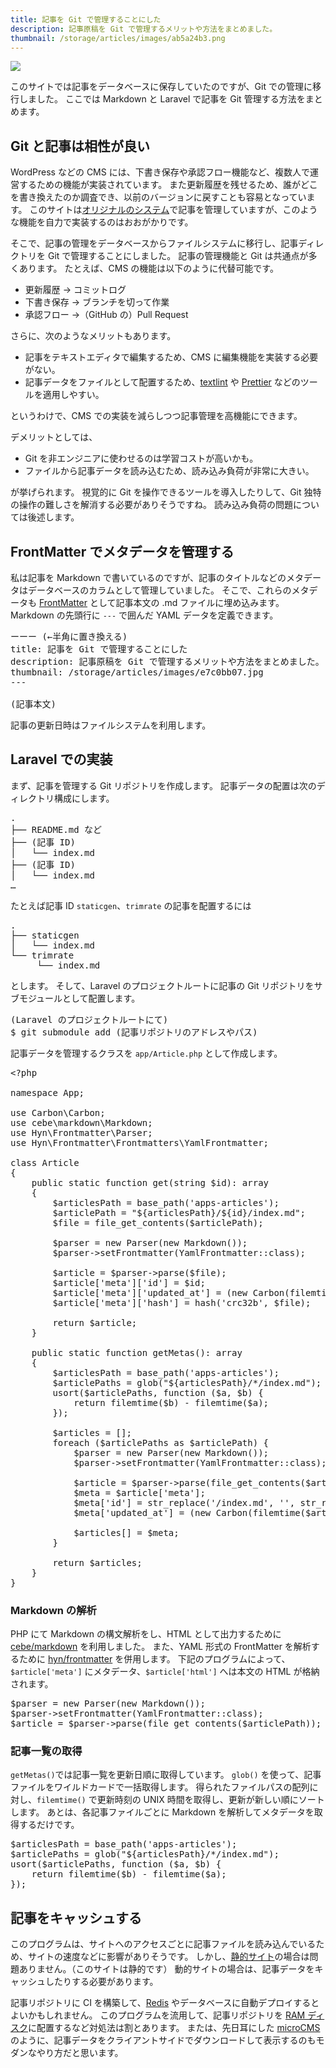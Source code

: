 ```yaml
---
title: 記事を Git で管理することにした
description: 記事原稿を Git で管理するメリットや方法をまとめました。
thumbnail: /storage/articles/images/ab5a24b3.png
---
```


<picture>
  <source type="image/webp" srcset="/storage/articles/images/ab5a24b3.webp">
  <img src="/storage/articles/images/ab5a24b3.png">
</picture>

このサイトでは記事をデータベースに保存していたのですが、Git での管理に移行しました。
ここでは Markdown と Laravel で記事を Git 管理する方法をまとめます。

<ol class="table-of-contents"></ol>

<script async src="https://pagead2.googlesyndication.com/pagead/js/adsbygoogle.js"></script>
<!-- ディスプレイ広告 -->
<!-- textlint-disable -->

<ins class="adsbygoogle"
    style="display:block"
    data-ad-client="ca-pub-7008780049786244"
    data-ad-slot="5063315418"
    data-ad-format="auto"
    data-full-width-responsive="true"></ins>

<!-- textlint-enable -->
<script>(adsbygoogle = window.adsbygoogle || []).push({});</script>

## Git と記事は相性が良い

WordPress などの CMS には、下書き保存や承認フロー機能など、複数人で運営するための機能が実装されています。
また更新履歴を残せるため、誰がどこを書き換えたのか調査でき、以前のバージョンに戻すことも容易となっています。
このサイトは[オリジナルのシステム](/articles/staticgen/)で記事を管理していますが、このような機能を自力で実装するのはおおがかりです。

そこで、記事の管理をデータベースからファイルシステムに移行し、記事ディレクトリを Git で管理することにしました。
記事の管理機能と Git は共通点が多くあります。
たとえば、CMS の機能は以下のように代替可能です。

- 更新履歴 → コミットログ
- 下書き保存 → ブランチを切って作業
- 承認フロー →（GitHub の）Pull Request

さらに、次のようなメリットもあります。

- 記事をテキストエディタで編集するため、CMS に編集機能を実装する必要がない。
- 記事データをファイルとして配置するため、[textlint](https://textlint.github.io/) や [Prettier](https://prettier.io/) などのツールを適用しやすい。

というわけで、CMS での実装を減らしつつ記事管理を高機能にできます。

デメリットとしては、

- Git を非エンジニアに使わせるのは学習コストが高いかも。
- ファイルから記事データを読み込むため、読み込み負荷が非常に大きい。

が挙げられます。
視覚的に Git を操作できるツールを導入したりして、Git 独特の操作の難しさを解消する必要がありそうですね。
読み込み負荷の問題については後述します。

## FrontMatter でメタデータを管理する

私は記事を Markdown で書いているのですが、記事のタイトルなどのメタデータはデータベースのカラムとして管理していました。
そこで、これらのメタデータも [FrontMatter](https://jekyllrb.com/docs/front-matter/) として記事本文の .md ファイルに埋め込みます。Markdown の先頭行に `---` で囲んだ YAML データを定義できます。

<pre class="prettyprint">
ーーー (←半角に置き換える)
title: 記事を Git で管理することにした
description: 記事原稿を Git で管理するメリットや方法をまとめました。
thumbnail: /storage/articles/images/e7c0bb07.jpg
---

(記事本文)
</pre>

記事の更新日時はファイルシステムを利用します。

## Laravel での実装

まず、記事を管理する Git リポジトリを作成します。
記事データの配置は次のディレクトリ構成にします。

<pre class="prettyprint">
.
├── README.md など
├── (記事 ID)
│   └── index.md
├── (記事 ID)
│   └── index.md
…
</pre>

たとえば記事 ID `staticgen`、`trimrate` の記事を配置するには

<pre class="prettyprint">
.
├── staticgen
│   └── index.md
└── trimrate
     └── index.md
</pre>

とします。
そして、Laravel のプロジェクトルートに記事の Git リポジトリをサブモジュールとして配置します。

<pre class="prettyprint lang-bash">
(Laravel のプロジェクトルートにて)
$ git submodule add (記事リポジトリのアドレスやパス)
</pre>

記事データを管理するクラスを `app/Article.php` として作成します。

<pre class="prettyprint lang-php linenums">
&lt;?php

namespace App;

use Carbon\Carbon;
use cebe\markdown\Markdown;
use Hyn\Frontmatter\Parser;
use Hyn\Frontmatter\Frontmatters\YamlFrontmatter;

class Article
{
    public static function get(string $id): array
    {
        $articlesPath = base_path(&#39;apps-articles&#39;);
        $articlePath = &quot;${articlesPath}/${id}/index.md&quot;;
        $file = file_get_contents($articlePath);

        $parser = new Parser(new Markdown());
        $parser-&gt;setFrontmatter(YamlFrontmatter::class);

        $article = $parser-&gt;parse($file);
        $article[&#39;meta&#39;][&#39;id&#39;] = $id;
        $article[&#39;meta&#39;][&#39;updated_at&#39;] = (new Carbon(filemtime($articlePath)))-&gt;format(&#39;Y-m-d&#39;);
        $article[&#39;meta&#39;][&#39;hash&#39;] = hash(&#39;crc32b&#39;, $file);

        return $article;
    }

    public static function getMetas(): array
    {
        $articlesPath = base_path(&#39;apps-articles&#39;);
        $articlePaths = glob(&quot;${articlesPath}/*/index.md&quot;);
        usort($articlePaths, function ($a, $b) {
            return filemtime($b) - filemtime($a);
        });

        $articles = [];
        foreach ($articlePaths as $articlePath) {
            $parser = new Parser(new Markdown());
            $parser-&gt;setFrontmatter(YamlFrontmatter::class);

            $article = $parser-&gt;parse(file_get_contents($articlePath));
            $meta = $article[&#39;meta&#39;];
            $meta[&#39;id&#39;] = str_replace(&#39;/index.md&#39;, &#39;&#39;, str_replace($articlesPath . &#39;/&#39;, &quot;&quot;, $articlePath));
            $meta[&#39;updated_at&#39;] = (new Carbon(filemtime($articlePath)))-&gt;format(&#39;Y-m-d&#39;);

            $articles[] = $meta;
        }

        return $articles;
    }
}
</pre>

### Markdown の解析

PHP にて Markdown の構文解析をし、HTML として出力するために [cebe/markdown](https://github.com/cebe/markdown) を利用しました。
また、YAML 形式の FrontMatter を解析するために [hyn/frontmatter](https://github.com/hyn/frontmatter) を併用します。
下記のプログラムによって、`$article['meta']` にメタデータ、`$article['html']` へは本文の HTML が格納されます。

<pre class="prettyprint lang-php linenums">
$parser = new Parser(new Markdown());
$parser->setFrontmatter(YamlFrontmatter::class); 
$article = $parser->parse(file_get_contents($articlePath));
</pre>

### 記事一覧の取得

`getMetas()`では記事一覧を更新日順に取得しています。
`glob()` を使って、記事ファイルをワイルドカードで一括取得します。
得られたファイルパスの配列に対し、`filemtime()` で更新時刻の UNIX 時間を取得し、更新が新しい順にソートします。
あとは、各記事ファイルごとに Markdown を解析してメタデータを取得するだけです。

<pre class="prettyprint lang-php linenums">
$articlesPath = base_path('apps-articles');
$articlePaths = glob("${articlesPath}/*/index.md");
usort($articlePaths, function ($a, $b) {
    return filemtime($b) - filemtime($a);
});
</pre>

## 記事をキャッシュする

このプログラムは、サイトへのアクセスごとに記事ファイルを読み込んでいるため、サイトの速度などに影響がありそうです。
しかし、[静的サイト](/articles/staticgen/)の場合は問題ありません。（このサイトは静的です）
動的サイトの場合は、記事データをキャッシュしたりする必要があります。

記事リポジトリに CI を構築して、[Redis](https://redis.io/) やデータベースに自動デプロイするとよいかもしれません。
このプログラムを流用して、記事リポジトリを [RAM ディスク](https://blog.katsubemakito.net/linux/ramdisk-tmpfs)に配置するなど対処法は割とあります。
または、先日耳にした [microCMS](https://microcms.io/) のように、記事データをクライアントサイドでダウンロードして表示するのもモダンなやり方だと思います。
